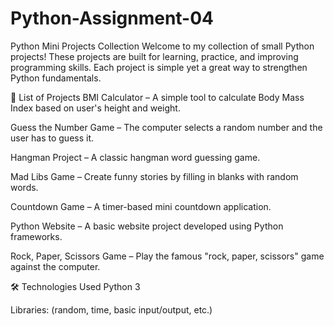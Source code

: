 # Python-Assignment-04

Python Mini Projects Collection
Welcome to my collection of small Python projects!
These projects are built for learning, practice, and improving programming skills. Each project is simple yet a great way to strengthen Python fundamentals.

📜 List of Projects
BMI Calculator – A simple tool to calculate Body Mass Index based on user's height and weight.

Guess the Number Game – The computer selects a random number and the user has to guess it.

Hangman Project – A classic hangman word guessing game.

Mad Libs Game – Create funny stories by filling in blanks with random words.

Countdown Game – A timer-based mini countdown application.

Python Website – A basic website project developed using Python frameworks.

Rock, Paper, Scissors Game – Play the famous "rock, paper, scissors" game against the computer.

🛠️ Technologies Used
Python 3

Libraries: (random, time, basic input/output, etc.)
